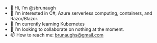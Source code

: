- 👋 Hi, I’m @sbrunaugh
- 👀 I’m interested in C#, Azure serverless computing, containers, and Razor/Blazor.
- 🌱 I’m currently learning Kubernetes
- 💞️ I’m looking to collaborate on nothing at the moment.
- 📫 How to reach me: brunaughs@gmail.com

<!---
sbrunaugh/sbrunaugh is a ✨ special ✨ repository because its `README.md` (this file) appears on your GitHub profile.
You can click the Preview link to take a look at your changes.
--->

